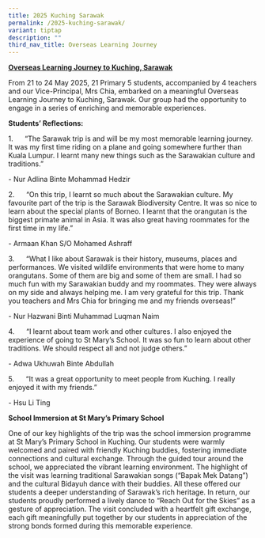 ```yaml
---
title: 2025 Kuching Sarawak
permalink: /2025-kuching-sarawak/
variant: tiptap
description: ""
third_nav_title: Overseas Learning Journey
---
```

<p><strong><u>Overseas Learning Journey to Kuching, Sarawak</u></strong>
</p>
<p>From 21 to 24 May 2025, 21 Primary 5 students, accompanied by 4 teachers
and our Vice-Principal, Mrs Chia, embarked on a meaningful Overseas Learning
Journey to Kuching, Sarawak. Our group had the opportunity to engage in
a series of enriching and memorable experiences.</p>
<p><strong>Students’ Reflections:</strong>
</p>
<p>1.&nbsp;&nbsp;&nbsp;&nbsp;&nbsp; “The Sarawak trip is and will be my most
memorable learning journey. It was my first time riding on a plane and
going somewhere further than Kuala Lumpur. I learnt many new things such
as the Sarawakian culture and traditions.”</p>
<p>- Nur Adlina Binte Mohammad Hedzir</p>
<p>2.&nbsp;&nbsp;&nbsp;&nbsp;&nbsp; “On this trip, I learnt so much about
the Sarawakian culture. My favourite part of the trip is the Sarawak Biodiversity
Centre. It was so nice to learn about the special plants of Borneo. I learnt
that the orangutan is the biggest primate animal in Asia. It was also great
having roommates for the first time in my life.”</p>
<p>- Armaan Khan S/O Mohamed Ashraff</p>
<p>3.&nbsp;&nbsp;&nbsp;&nbsp;&nbsp; “What I like about Sarawak is their history,
museums, places and performances. We visited wildlife environments that
were home to many orangutans. Some of them are big and some of them are
small. I had so much fun with my Sarawakian buddy and my roommates. They
were always on my side and always helping me. I am very grateful for this
trip. Thank you teachers and Mrs Chia for bringing me and my friends overseas!”</p>
<p>- Nur Hazwani Binti Muhammad Luqman Naim</p>
<p>4.&nbsp;&nbsp;&nbsp;&nbsp;&nbsp; “I learnt about team work and other cultures.
I also enjoyed the experience of going to St Mary’s School. It was so fun
to learn about other traditions. We should respect all and not judge others.”</p>
<p>- Adwa Ukhuwah Binte Abdullah</p>
<p>5.&nbsp;&nbsp;&nbsp;&nbsp;&nbsp; “It was a great opportunity to meet people
from Kuching. I really enjoyed it with my friends.”</p>
<p>- Hsu Li Ting<strong>&nbsp;</strong>
</p>
<p><strong>School Immersion at St Mary’s Primary School</strong>
</p>
<p>One of our key highlights of the trip was the school immersion programme
at St Mary’s Primary School in Kuching. Our students were warmly welcomed
and paired with friendly Kuching buddies, fostering immediate connections
and cultural exchange. Through the guided tour around the school, we appreciated
the vibrant learning environment. The highlight of the visit was learning
traditional Sarawakian songs (“Bapak Mek Datang”) and the cultural Bidayuh
dance with their buddies. All these offered our students a deeper understanding
of Sarawak’s rich heritage. In return, our students proudly performed a
lively dance to “Reach Out for the Skies” as a gesture of appreciation.
The visit concluded with a heartfelt gift exchange, each gift meaningfully
put together by our students in appreciation of the strong bonds formed
during this memorable experience.</p>
